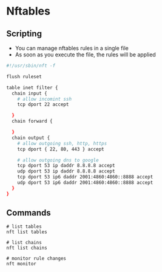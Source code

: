 # Nftables

## Scripting

* You can manage nftables rules in a single file
* As soon as you execute the file, the rules will be applied

```bash
#!/usr/sbin/nft -f

flush ruleset

table inet filter {
  chain input {
    # allow incomint ssh
    tcp dport 22 accept

  }
  chain forward {

  }
  chain output {
    # allow outgoing ssh, http, https
    tcp dport { 22, 80, 443 } accept

    # allow outgoing dns to google
    tcp dport 53 ip daddr 8.8.8.8 accept
    udp dport 53 ip daddr 8.8.8.8 accept
    tcp dport 53 ip6 daddr 2001:4860:4860::8888 accept
    udp dport 53 ip6 daddr 2001:4860:4860::8888 accept
  }
}
```

## Commands

```shell
# list tables
nft list tables

# list chains
nft list chains

# monitor rule changes
nft monitor
```
